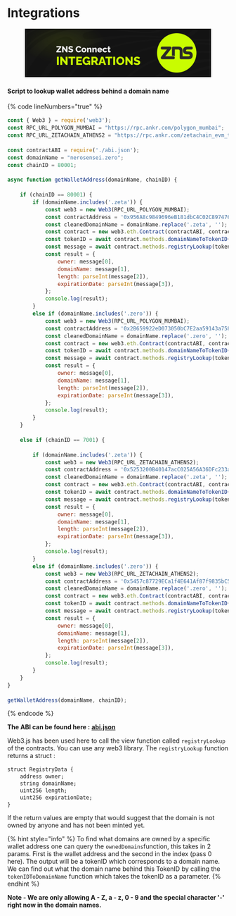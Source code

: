 # Integrations

<figure><img src="../.gitbook/assets/Poster_Twitter_71.jpg" alt=""><figcaption></figcaption></figure>

#### Script to lookup wallet address behind a domain name

{% code lineNumbers="true" %}
```javascript
const { Web3 } = require('web3');
const RPC_URL_POLYGON_MUMBAI = "https://rpc.ankr.com/polygon_mumbai";
const RPC_URL_ZETACHAIN_ATHENS2 = "https://rpc.ankr.com/zetachain_evm_testnet";

const contractABI = require('./abi.json');
const domainName = "nerosensei.zero";
const chainID = 80001;

async function getWalletAddress(domainName, chainID) {

    if (chainID == 80001) {
        if (domainName.includes('.zeta')) {
            const web3 = new Web3(RPC_URL_POLYGON_MUMBAI);
            const contractAddress = '0x956A8c9849696eB181dbC4C02C89747683209a7F';
            const cleanedDomainName = domainName.replace('.zeta', '');
            const contract = new web3.eth.Contract(contractABI, contractAddress);
            const tokenID = await contract.methods.domainNameToTokenID(cleanedDomainName).call();
            const message = await contract.methods.registryLookup(tokenID).call();
            const result = {
                owner: message[0],
                domainName: message[1],
                length: parseInt(message[2]),
                expirationDate: parseInt(message[3]),
            };
            console.log(result);
        }
        else if (domainName.includes('.zero')) {
            const web3 = new Web3(RPC_URL_POLYGON_MUMBAI);
            const contractAddress = '0x2B659922eD073050bC7E2aa59143a758EE9b230c';
            const cleanedDomainName = domainName.replace('.zero', '');
            const contract = new web3.eth.Contract(contractABI, contractAddress);
            const tokenID = await contract.methods.domainNameToTokenID(cleanedDomainName).call();
            const message = await contract.methods.registryLookup(tokenID).call();
            const result = {
                owner: message[0],
                domainName: message[1],
                length: parseInt(message[2]),
                expirationDate: parseInt(message[3]),
            };
            console.log(result);
        }
    }

    else if (chainID == 7001) {

        if (domainName.includes('.zeta')) {
            const web3 = new Web3(RPC_URL_ZETACHAIN_ATHENS2);
            const contractAddress = '0x5253200B40147acC025A56A36DFc233a56F78E74';
            const cleanedDomainName = domainName.replace('.zeta', '');
            const contract = new web3.eth.Contract(contractABI, contractAddress);
            const tokenID = await contract.methods.domainNameToTokenID(cleanedDomainName).call();
            const message = await contract.methods.registryLookup(tokenID).call();
            const result = {
                owner: message[0],
                domainName: message[1],
                length: parseInt(message[2]),
                expirationDate: parseInt(message[3]),
            };
            console.log(result);
        }
        else if (domainName.includes('.zero')) {
            const web3 = new Web3(RPC_URL_ZETACHAIN_ATHENS2);
            const contractAddress = '0x5457c87729ECa1f4E641Af87f9835bC558c18bFA';
            const cleanedDomainName = domainName.replace('.zero', '');
            const contract = new web3.eth.Contract(contractABI, contractAddress);
            const tokenID = await contract.methods.domainNameToTokenID(cleanedDomainName).call();
            const message = await contract.methods.registryLookup(tokenID).call();
            const result = {
                owner: message[0],
                domainName: message[1],
                length: parseInt(message[2]),
                expirationDate: parseInt(message[3]),
            };
            console.log(result);
        }
    }
}

getWalletAddress(domainName, chainID);
```
{% endcode %}

**The ABI can be found here :** [**abi.json**](https://github.com/ZNS-Connect/zns-contracts/blob/main/scripts/abi.json)

Web3.js has been used here to call the view function called `registryLookup` of the contracts. You can use any web3 library. The `registryLookup` function returns a struct :

```solidity
struct RegistryData {
    address owner;
    string domainName;
    uint256 length;
    uint256 expirationDate;
}
```

If the return values are empty that would suggest that the domain is not owned by anyone and has not been minted yet.

{% hint style="info" %}
To find what domains are owned by a specific wallet address one can query the `ownedDomains`function, this takes in 2 params. First is the wallet address and the second in the index (pass 0 here). The output will be a tokenID which corresponds to a domain name. We can find out what the domain name behind this TokenID by calling the `tokenIDToDomainName` function which takes the tokenID as a parameter.
{% endhint %}

**Note - We are only allowing A - Z, a - z, 0 - 9 and the special character '-' right now in the domain names.**
